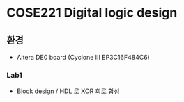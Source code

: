 # COSE221 Digital logic design
## 환경
* Altera DE0 board (Cyclone III EP3C16F484C6)

### Lab1
* Block design / HDL 로 XOR 회로 합성